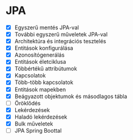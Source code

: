 # JPA

* [x] Egyszerű mentés JPA-val
* [x] További egyszerű műveletek JPA-val
* [x] Architektúra és integrációs tesztelés
* [x] Entitások konfigurálása
* [x] Azonosítógenerálás
* [x] Entitások életciklusa
* [x] Többértékű attribútumok
* [x] Kapcsolatok
* [x] Több-több kapcsolatok
* [x] Entitások mapekben
* [x] Beágyazott objektumok és másodlagos tábla
* [ ] Öröklődés
* [x] Lekérdezések
* [x] Haladó lekérdezések
* [x] Bulk műveletek
* [ ] JPA Spring Boottal